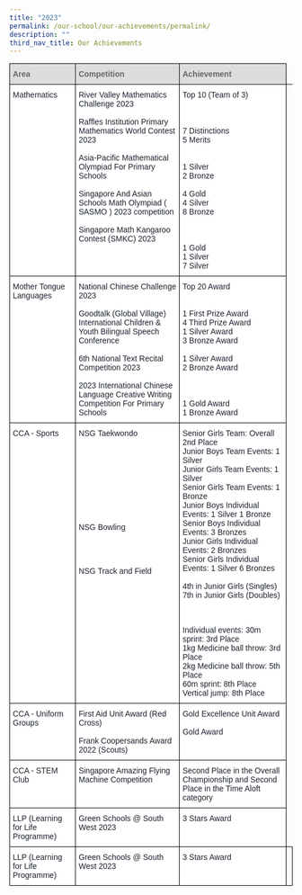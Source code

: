 ```yaml
---
title: "2023"
permalink: /our-school/our-achievements/permalink/
description: ""
third_nav_title: Our Achievements
---
```

<style type="text/css">
.tg  {border-collapse:collapse;border-spacing:0;margin:0px auto;}
.tg td{border-color:black;border-style:solid;border-width:1px;font-family:Arial, sans-serif;font-size:14px;
  overflow:hidden;padding:10px 5px;word-break:normal;}
.tg th{border-color:black;border-style:solid;border-width:1px;font-family:Arial, sans-serif;font-size:14px;
  font-weight:normal;overflow:hidden;padding:10px 5px;word-break:normal;}
.tg .tg-e14l{background-color:#DDD;color:#666;font-weight:bold;text-align:left;vertical-align:top}
.tg .tg-ryel{background-color:#FFF;color:#1A202C;text-align:left;vertical-align:top}
.half-spacing { content: ""; display: block; height: 0.5em;
</style>
<table class="tg">
  <thead>
    <tr>
      <th class="tg-e14l"><span style="color:#666;background-color:#DDD">Area</span></th>
      <th class="tg-e14l"><span style="color:#666;background-color:#DDD">Competition</span></th>
      <th class="tg-e14l"><span style="color:#666;background-color:#DDD">Achievement</span></th>
    </tr>
  </thead>
  <tbody>
    <tr>
      <td class="tg-ryel" rowspan="5">Mathematics</td>
      <td class="tg-ryel">River Valley Mathematics Challenge 2023<br>
      <br>
      Raffles Institution Primary Mathematics World Contest 2023<br>
      <br>
      Asia-Pacific Mathematical Olympiad For Primary Schools<br>
      <br>
      Singapore And Asian Schools Math Olympiad ( SASMO ) 2023 competition<br>
      <br>
      Singapore Math Kangaroo Contest (SMKC) 2023</td>
      <td class="tg-ryel">Top 10 (Team of 3)<br>
      <br>
      <br>
      <br>
      7 Distinctions<br>
      5 Merits<br>
      <br>
      <br>
      1 Silver<br>
      2 Bronze<br>
      <br>
      4 Gold<br>
      4 Silver<br>
      8 Bronze<br>
      <br>
      <br>
      <br>
      1 Gold<br>
      1 Silver<br>
      7 Silver</td>
    </tr>
    <tr>
    </tr>
    <tr>
    </tr>
    <tr>
    </tr>
    <tr>
    </tr>
    <tr>
      <td class="tg-ryel">Mother Tongue Languages</td>
      <td class="tg-ryel">National Chinese Challenge 2023<br>
      <br>
      Goodtalk (Global Village) International Children &amp; Youth Bilingual Speech Conference<br>
      <br>
      6th National Text Recital Competition 2023<br>
      <br>
      2023 International Chinese Language Creative Writing Competition For Primary Schools</td>
      <td class="tg-ryel">Top 20 Award<br>
      <br>
      <br>
      1 First Prize Award<br>
      4 Third Prize Award<br>
      1 Silver Award<br>
      3 Bronze Award<br>
      <br>
      1 Silver Award<br>
      2 Bronze Award<br>
      <br>
      <br>
      <br>
      1 Gold Award<br>
      1 Bronze Award</td>
    </tr>
    <tr>
    </tr>
    <tr>
      <td class="tg-ryel">CCA - Sports</td>
      <td class="tg-ryel">NSG Taekwondo<br>
      <br>
      <br>
      <br>
      <br>
      <br>
      <br>
      <br>
      <br>
      <br>
      <br class="half-spacing">
      NSG Bowling<br>
      <br>
      <br>
      <br>
      <br class="half-spacing">
      <br class="half-spacing">
      NSG Track and Field</td>
      <td class="tg-ryel">Senior Girls Team: Overall 2nd Place<br>
      Junior Boys Team Events: 1 Silver<br>
      Junior Girls Team Events: 1 Silver<br>
      Senior Girls Team Events: 1 Bronze<br>
      Junior Boys Individual Events: 1 Silver 1 Bronze<br>
      Senior Boys Individual Events: 3 Bronzes<br>
      Junior Girls Individual Events: 2 Bronzes<br>
      Senior Girls Individual Events: 1 Silver 6 Bronzes<br>
      <br>
      4th in Junior Girls (Singles)<br>
      7th in Junior Girls (Doubles)<br>
      <br>
      <br>
      <br class="half-spacing">
      <br class="half-spacing">
      Individual events: 30m sprint: 3rd Place<br>
      1kg Medicine ball throw: 3rd Place<br>
      2kg Medicine ball throw: 5th Place<br>
      60m sprint: 8th Place<br>
      Vertical jump: 8th Place</td>
    </tr>
    <tr>
      <td class="tg-ryel">CCA - Uniform Groups</td>
      <td class="tg-ryel">First Aid Unit Award (Red Cross)<br>
      <br>
      Frank Coopersands Award 2022 (Scouts)<br></td>
      <td class="tg-ryel">Gold Excellence Unit Award<br>
      <br>
      Gold Award<br></td>
    </tr>
    <tr>
      <td class="tg-ryel">CCA - STEM Club</td>
      <td class="tg-ryel">Singapore Amazing Flying Machine Competition<br>
      <br>
      <br></td>
      <td class="tg-ryel">Second Place in the Overall Championship and Second Place in the Time Aloft category<br></td>
    </tr>
    <tr>
      <td class="tg-ryel">LLP (Learning for Life Programme)</td>
      <td class="tg-ryel">Green Schools @ South West 2023</td>
      <td class="tg-ryel">3 Stars Award<br></td>
    </tr>
    <tr>
			<td class="tg-ryel">LLP (Learning for Life Programme)</td>
      <td class="tg-ryel">Green Schools @ South West 2023</td>
      <td class="tg-ryel">3 Stars Award
      </td><td></td>
    </tr>
  </tbody>
</table>